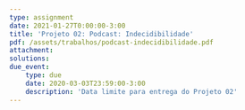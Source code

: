 ```yaml
---
type: assignment
date: 2021-01-27T0:00:00-3:00
title: 'Projeto 02: Podcast: Indecidibilidade'
pdf: /assets/trabalhos/podcast-indecidibilidade.pdf
attachment: 
solutions:
due_event: 
    type: due
    date: 2020-03-03T23:59:00-3:00
    description: 'Data limite para entrega do Projeto 02'
---
```

